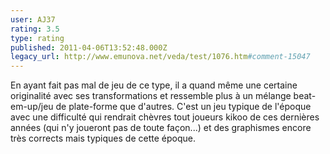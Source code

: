 ```yaml
---
user: AJ37
rating: 3.5
type: rating
published: 2011-04-06T13:52:48.000Z
legacy_url: http://www.emunova.net/veda/test/1076.htm#comment-15047
---
```

En ayant fait pas mal de jeu de ce type, il a quand même une certaine originalité avec ses transformations et ressemble plus à un mélange beat-em-up/jeu de plate-forme que d'autres. C'est un jeu typique de l'époque avec une difficulté qui rendrait chèvres tout joueurs kikoo de ces dernières années (qui n'y joueront pas de toute façon...) et des graphismes encore très corrects mais typiques de cette époque.